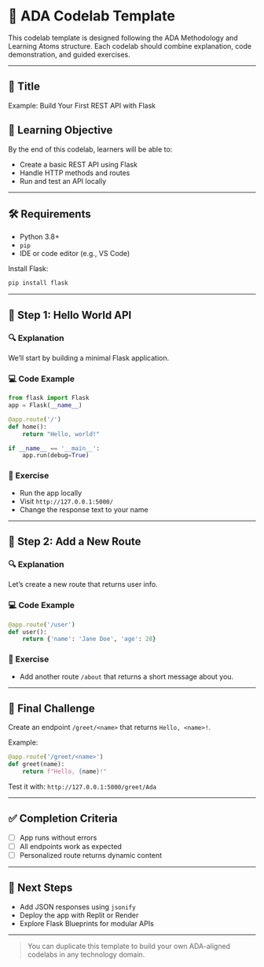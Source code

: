 # 🧪 ADA Codelab Template

This codelab template is designed following the ADA Methodology and Learning Atoms structure. Each codelab should combine explanation, code demonstration, and guided exercises.

---

## 🧠 Title
Example: Build Your First REST API with Flask

## 🎯 Learning Objective
By the end of this codelab, learners will be able to:
- Create a basic REST API using Flask
- Handle HTTP methods and routes
- Run and test an API locally

---

## 🛠️ Requirements
- Python 3.8+
- `pip`
- IDE or code editor (e.g., VS Code)

Install Flask:
```bash
pip install flask
```

---

## 🚀 Step 1: Hello World API
### 🔍 Explanation
We’ll start by building a minimal Flask application.

### 💻 Code Example
```python
from flask import Flask
app = Flask(__name__)

@app.route('/')
def home():
    return "Hello, world!"

if __name__ == '__main__':
    app.run(debug=True)
```

### 🧪 Exercise
- Run the app locally
- Visit `http://127.0.0.1:5000/`
- Change the response text to your name

---

## 📨 Step 2: Add a New Route
### 🔍 Explanation
Let’s create a new route that returns user info.

### 💻 Code Example
```python
@app.route('/user')
def user():
    return {'name': 'Jane Doe', 'age': 28}
```

### 🧪 Exercise
- Add another route `/about` that returns a short message about you.

---

## 🧪 Final Challenge
Create an endpoint `/greet/<name>` that returns `Hello, <name>!`.

Example:
```python
@app.route('/greet/<name>')
def greet(name):
    return f"Hello, {name}!"
```

Test it with: `http://127.0.0.1:5000/greet/Ada`

---

## ✅ Completion Criteria
- [ ] App runs without errors
- [ ] All endpoints work as expected
- [ ] Personalized route returns dynamic content

---

## 🏁 Next Steps
- Add JSON responses using `jsonify`
- Deploy the app with Replit or Render
- Explore Flask Blueprints for modular APIs

---

> You can duplicate this template to build your own ADA-aligned codelabs in any technology domain.

